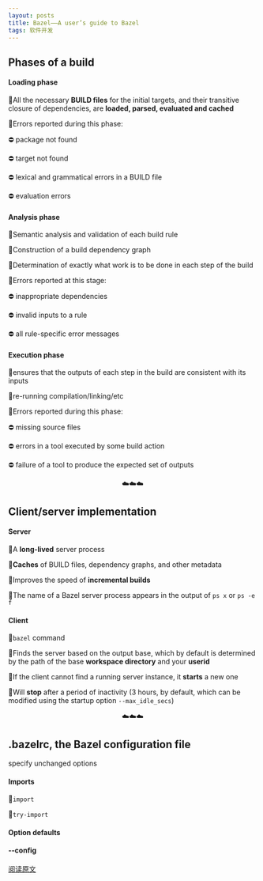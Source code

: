 ```yaml
---
layout: posts
title: Bazel——A user’s guide to Bazel
tags: 软件开发
---
```





## Phases of a build

#### Loading phase

🔹All the necessary **BUILD files** for the initial targets, and their transitive closure of dependencies, are **loaded, parsed, evaluated and cached**

🔹Errors reported during this phase: 

⛔ package not found

⛔ target not found

⛔ lexical and grammatical errors in a BUILD file

⛔ evaluation errors

#### Analysis phase

🔹Semantic analysis and validation of each build rule

🔹Construction of a build dependency graph

🔹Determination of exactly what work is to be done in each step of the build

🔹Errors reported at this stage:

⛔ inappropriate dependencies

⛔ invalid inputs to a rule

⛔ all rule-specific error messages

#### Execution phase

🔹ensures that the outputs of each step in the build are consistent with its inputs

🔹re-running compilation/linking/etc

🔹Errors reported during this phase:

⛔ missing source files

⛔ errors in a tool executed by some build action

⛔ failure of a tool to produce the expected set of outputs

<center>☁️☁️☁️</center>

## Client/server implementation

#### Server

🔹A **long-lived** server process

🔹**Caches** of BUILD files, dependency graphs, and other metadata

🔹Improves the speed of **incremental builds**

🔹The name of a Bazel server process appears in the output of `ps x` or `ps -e f`

#### Client

🔹`bazel` command

🔹Finds the server based on the output base, which by default is determined by the path of the base **workspace directory** and your **userid**

🔹If the client cannot find a running server instance, it **starts** a new one

🔹Will **stop** after a period of inactivity (3 hours, by default, which can be modified using the startup option `--max_idle_secs`)

<center>☁️☁️☁️</center>

## .bazelrc, the Bazel configuration file

specify unchanged options

#### Imports

🔹`import`

🔹`try-import`

#### Option defaults

#### --config





[阅读原文](https://docs.bazel.build/versions/4.1.0/guide.html#phases-of-a-build)

